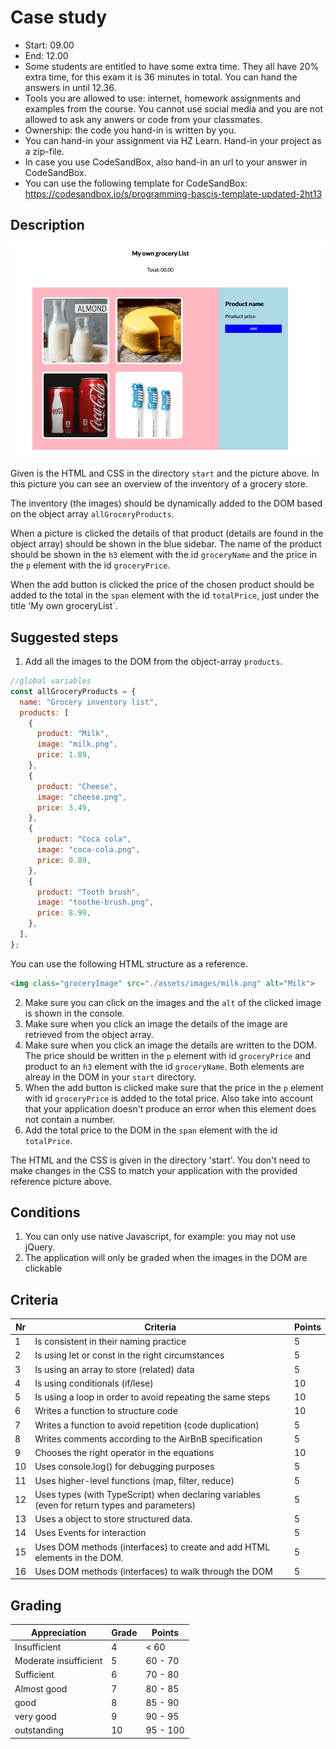 # Case study

* Start: 09.00
* End: 12.00
* Some students are entitled to have some extra time. They all have 20% extra time, for this exam it is 36 minutes in total. You can hand the answers in until 12.36.
* Tools you are allowed to use: internet, homework assignments and examples from the course. You cannot use social media and you are not allowed to ask any anwers or code from your classmates.
* Ownership: the code you hand-in is written by you.
* You can hand-in your assignment via HZ Learn. Hand-in your project as a zip-file. 
* In case you use CodeSandBox, also hand-in an url to your answer in CodeSandBox.
* You can use the following template for CodeSandBox: <https://codesandbox.io/s/programming-bascis-template-updated-2ht13>


## Description

![My own grocery list](my-grocery-list.png)

Given is the HTML and CSS in the directory `start` and the picture above. In this picture you can see an overview of the inventory of a grocery store.

The inventory (the images) should be dynamically added to the DOM based on the object array `allGroceryProducts`.
 
When a picture is clicked the details of that product (details are found in the object array) should be shown in the blue sidebar. The name of the product should be shown in the `h3` element with the id `groceryName` and the price in the `p` element with the id `groceryPrice`. 

When the add button is clicked the price of the chosen product should be added to the total in the `span` element with the id `totalPrice`, just under the title 'My own groceryList`.


## Suggested steps

1. Add all the images to the DOM from the object-array `products`.
```javascript
//global variables
const allGroceryProducts = {
  name: "Grocery inventory list",
  products: [
    {
      product: "Milk",
      image: "milk.png",
      price: 1.89,
    },
    {
      product: "Cheese",
      image: "cheese.png",
      price: 3.49,
    },
    {
      product: "Coca cola",
      image: "coca-cola.png",
      price: 0.89,
    },
    {
      product: "Tooth brush",
      image: "toothe-brush.png",
      price: 8.99,
    },
  ],
};
```

You can use the following HTML structure as a reference.
```html
<img class="groceryImage" src="./assets/images/milk.png" alt="Milk">
```

2. Make sure you can click on the images and the `alt` of the clicked image is shown in the console.
3. Make sure when you click an image the details of the image are retrieved from the object array.
4. Make sure when you click an image the details are written to the DOM. The price should be written in the `p` element with id `groceryPrice` and product to an `h3` element with the id `groceryName`. Both elements are alreay in the DOM in your `start` directory.
5. When the add button is clicked make sure that the price in the `p` element with id `groceryPrice` is added to the total price. Also take into account that your application doesn't produce an error when this element does not contain a number.
6. Add the total price to the DOM in the `span` element with the id `totalPrice`.

The HTML and the CSS is given in the directory 'start'. You don't need to make changes in the CSS to match your application with the provided reference picture above.

## Conditions

1. You can only use native Javascript, for example: you may not use jQuery.
2. The application will only be graded when the images in the DOM are clickable

## Criteria

| Nr  | Criteria                                                                                     | Points |
|-----|----------------------------------------------------------------------------------------------|--------|
| 1   | Is consistent in their naming practice                                                       | 5      |
| 2   | Is using let or const in the right circumstances                                             | 5      |
| 3   | Is using an array to store (related) data                                                    | 5      |
| 4   | Is using conditionals (if/lese)                                                              | 10     |
| 5   | Is using a loop in order to avoid repeating the same steps                                   | 10     |
| 6   | Writes a function to structure code                                                          | 10     |
| 7   | Writes a function to avoid repetition (code duplication)                                     | 5      |
| 8   | Writes comments according to the AirBnB specification                                        | 5      |
| 9   | Chooses the right operator in the equations                                                  | 10     |
| 10  | Uses console.log() for debugging purposes                                                    | 5      |
| 11  | Uses higher-level functions (map, filter, reduce)                                            | 5      |
| 12  | Uses types (with TypeScript) when declaring variables (even for return types and parameters) | 5      |
| 13  | Uses a object to store structured data.                                                      | 5      |
| 14  | Uses Events for interaction                                                                  | 5      |
| 15  | Uses DOM methods (interfaces) to create and add HTML elements in the DOM.                    | 5      |
| 16  | Uses DOM methods (interfaces) to walk through the DOM                                        | 5      |

## Grading

| Appreciation           | Grade  | Points |
|------------------------|--------|---------------|
| Insufficient           | 4      | < 60          |
| Moderate insufficient  | 5      | 60 - 70       |
| Sufficient             | 6      | 70 - 80       |
| Almost good            | 7      | 80 - 85       |
| good                   | 8      | 85 - 90       |
| very good              | 9      | 90 - 95       |
| outstanding            | 10     | 95 - 100      |